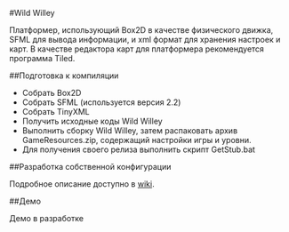 #Wild Willey

Платформер, использующий Box2D в качестве физического движка, SFML для вывода информации, и xml формат для хранения настроек и карт. В качестве редактора карт для платформера рекомендуется программа Tiled.

##Подготовка к компиляции

* Собрать Box2D
* Собрать SFML (используется версия 2.2)
* Собрать TinyXML
* Получить исходные коды Wild Willey
* Выполнить сборку Wild Willey, затем распаковать архив GameResources.zip, содержащий настройки игры и уровни.
* Для получения своего релиза выполнить скрипт GetStub.bat

##Разработка собственной конфигурации

Подробное описание доступно в [wiki](https://github.com/zzzzlzzzz/Wild-Willey/wiki).

##Демо

Демо в разработке
